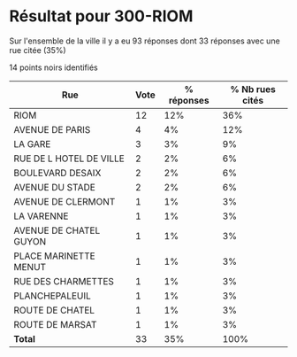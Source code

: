 # Résultat pour 300-RIOM

Sur l'ensemble de la ville il y a eu 93 réponses dont 33 réponses avec une rue citée (35%)

14 points noirs identifiés

| Rue | Vote | % réponses | % Nb rues cités|
|-----|------|------------|----------------|
| RIOM | 12 | 12% | 36%|
| AVENUE DE PARIS | 4 | 4% | 12%|
| LA GARE | 3 | 3% | 9%|
| RUE DE L HOTEL DE VILLE | 2 | 2% | 6%|
| BOULEVARD DESAIX | 2 | 2% | 6%|
| AVENUE DU STADE | 2 | 2% | 6%|
| AVENUE DE CLERMONT | 1 | 1% | 3%|
| LA VARENNE | 1 | 1% | 3%|
| AVENUE DE CHATEL GUYON | 1 | 1% | 3%|
| PLACE MARINETTE MENUT | 1 | 1% | 3%|
| RUE DES CHARMETTES | 1 | 1% | 3%|
| PLANCHEPALEUIL | 1 | 1% | 3%|
| ROUTE DE CHATEL | 1 | 1% | 3%|
| ROUTE DE MARSAT | 1 | 1% | 3%|
| **Total** | 33 | 35% | 100%|
